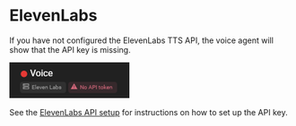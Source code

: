 # ElevenLabs

If you have not configured the ElevenLabs TTS API, the voice agent will show that the API key is missing.

![Elevenlaps api key missing](/img/0.26.0/voice-agent-missing-api-key.png)

See the [ElevenLabs API setup](/apis/elevenlabs.md) for instructions on how to set up the API key.